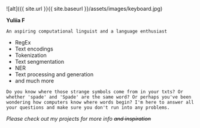 ![alt]({{ site.url }}{{ site.baseurl }}/assets/images/keyboard.jpg)


**Yuliia F**

```An aspiring computational linguist and a language enthusiast```

- RegEx
- Text encodings
- Tokenization
- Text sengmentation
- NER
- Text processing and generation
- and much more

```Do you know where those strange symbols come from in your txts? Or whether 'spade' and 'Spade' are the same word? Or perhaps you've been wondering how computers know where words begin? I'm here to answer all your questions and make sure you don't run into any problems.```

_Please check out my projects for more info ~~and inspiration~~_
